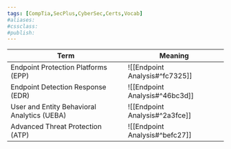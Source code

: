 ```yaml
---
tags: [CompTia,SecPlus,CyberSec,Certs,Vocab]
#aliases:
#cssclass:
#publish:
---
```


| Term                                        | Meaning                        |
| ------------------------------------------- | ------------------------------ |
| Endpoint Protection Platforms (EPP)         | ![[Endpoint Analysis#^fc7325]] |
| Endpoint Detection Response (EDR)           | ![[Endpoint Analysis#^46bc3d]] |
| User and Entity Behavioral Analytics (UEBA) | ![[Endpoint Analysis#^2a3fce]] |
| Advanced Threat Protection (ATP)            | ![[Endpoint Analysis#^befc27]] |